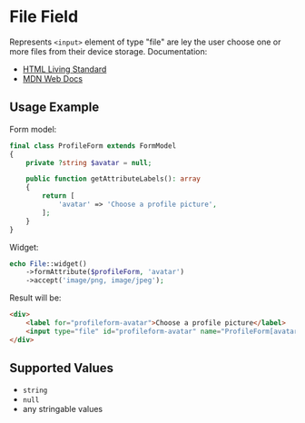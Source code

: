# File Field

Represents `<input>` element of type "file" are ley the user choose one or more files from their device storage. 
Documentation:

- [HTML Living Standard](https://html.spec.whatwg.org/multipage/input.html#file-upload-state-(type=file))
- [MDN Web Docs](https://developer.mozilla.org/docs/Web/HTML/Element/input/file)

## Usage Example

Form model:

```php
final class ProfileForm extends FormModel
{
    private ?string $avatar = null;

    public function getAttributeLabels(): array
    {
        return [
            'avatar' => 'Choose a profile picture',
        ];
    }
}
```

Widget:

```php
echo File::widget()
    ->formAttribute($profileForm, 'avatar')
    ->accept('image/png, image/jpeg');
```

Result will be:

```html
<div>
    <label for="profileform-avatar">Choose a profile picture</label>
    <input type="file" id="profileform-avatar" name="ProfileForm[avatar]" accept="image/png, image/jpeg">
</div>
```

## Supported Values

- `string`
- `null`
- any stringable values
